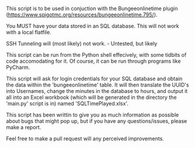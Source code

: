 This script is to be used in conjuction with the Bungeeonlinetime plugin (https://www.spigotmc.org/resources/bungeeonlinetime.795/).

You MUST have your data stored in an SQL database. This will not work with a local flatfile.

SSH Tunneling will (most likely) not work. - Untested, but likely

This script can be run from the Python shell effecively, with some tidbits of code accomodating for it. Of course, it can be run through programs like PyCharm.

This script will ask for login credentials for your SQL database and obtain the data within the 'bungeeonlinetime' table. It will
then translate the UUID's into Usernames, change the minutes in the database to hours, and output it all into an Excel workbook (which will be generated in the directory the 'main.py' script is in) named 'SQLTimePlayed.xlsx'.

This script has been writtin to give you as much information as possible about bugs that might pop up, but if you have any questions/issues, please make a report.

Feel free to make a pull request will any perceived improvements.
